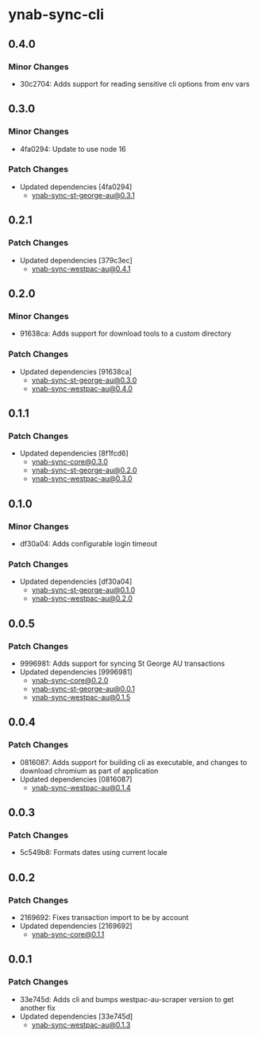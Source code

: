# ynab-sync-cli

## 0.4.0

### Minor Changes

- 30c2704: Adds support for reading sensitive cli options from env vars

## 0.3.0

### Minor Changes

- 4fa0294: Update to use node 16

### Patch Changes

- Updated dependencies [4fa0294]
  - ynab-sync-st-george-au@0.3.1

## 0.2.1

### Patch Changes

- Updated dependencies [379c3ec]
  - ynab-sync-westpac-au@0.4.1

## 0.2.0

### Minor Changes

- 91638ca: Adds support for download tools to a custom directory

### Patch Changes

- Updated dependencies [91638ca]
  - ynab-sync-st-george-au@0.3.0
  - ynab-sync-westpac-au@0.4.0

## 0.1.1

### Patch Changes

- Updated dependencies [8f1fcd6]
  - ynab-sync-core@0.3.0
  - ynab-sync-st-george-au@0.2.0
  - ynab-sync-westpac-au@0.3.0

## 0.1.0

### Minor Changes

- df30a04: Adds configurable login timeout

### Patch Changes

- Updated dependencies [df30a04]
  - ynab-sync-st-george-au@0.1.0
  - ynab-sync-westpac-au@0.2.0

## 0.0.5

### Patch Changes

- 9996981: Adds support for syncing St George AU transactions
- Updated dependencies [9996981]
  - ynab-sync-core@0.2.0
  - ynab-sync-st-george-au@0.0.1
  - ynab-sync-westpac-au@0.1.5

## 0.0.4

### Patch Changes

- 0816087: Adds support for building cli as executable, and changes to download chromium as part of application
- Updated dependencies [0816087]
  - ynab-sync-westpac-au@0.1.4

## 0.0.3

### Patch Changes

- 5c549b8: Formats dates using current locale

## 0.0.2

### Patch Changes

- 2169692: Fixes transaction import to be by account
- Updated dependencies [2169692]
  - ynab-sync-core@0.1.1

## 0.0.1

### Patch Changes

- 33e745d: Adds cli and bumps westpac-au-scraper version to get another fix
- Updated dependencies [33e745d]
  - ynab-sync-westpac-au@0.1.3
